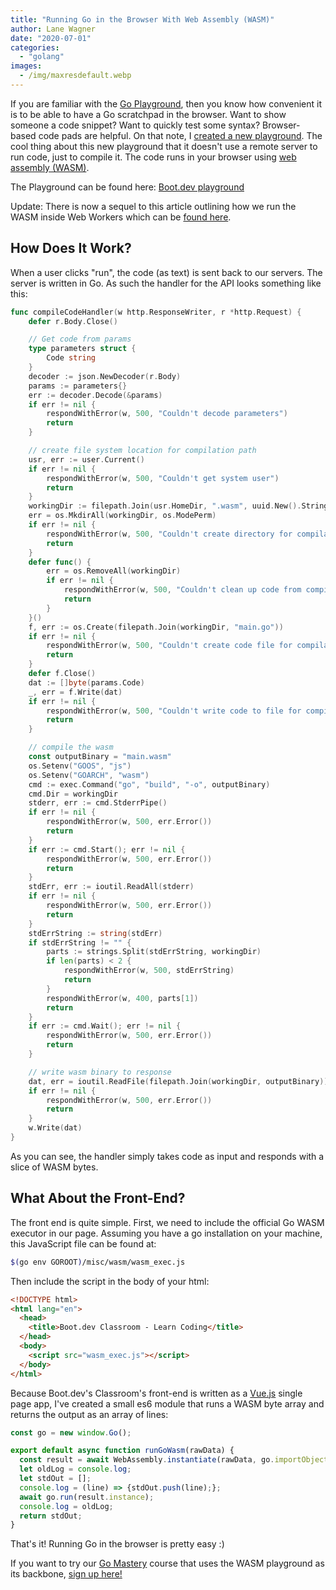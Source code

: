 ```yaml
---
title: "Running Go in the Browser With Web Assembly (WASM)"
author: Lane Wagner
date: "2020-07-01"
categories: 
  - "golang"
images:
  - /img/maxresdefault.webp
---
```


If you are familiar with the [Go Playground](https://play.golang.org/), then you know how convenient it is to be able to have a Go scratchpad in the browser. Want to show someone a code snippet? Want to quickly test some syntax? Browser-based code pads are helpful. On that note, I [created a new playground](https://boot.dev/playground/go). The cool thing about this new playground that it doesn't use a remote server to run code, just to compile it. The code runs in your browser using [web assembly (WASM)](https://webassembly.org/).

The Playground can be found here: [Boot.dev playground](https://boot.dev/playground/go)

Update: There is now a sequel to this article outlining how we run the WASM inside Web Workers which can be [found here](/golang/running-go-in-the-browser-wasm-web-workers/).

## How Does It Work?

When a user clicks "run", the code (as text) is sent back to our servers. The server is written in Go. As such the handler for the API looks something like this:

```go
func compileCodeHandler(w http.ResponseWriter, r *http.Request) {
	defer r.Body.Close()

	// Get code from params
	type parameters struct {
		Code string
	}
	decoder := json.NewDecoder(r.Body)
	params := parameters{}
	err := decoder.Decode(&params)
	if err != nil {
		respondWithError(w, 500, "Couldn't decode parameters")
		return
	}

	// create file system location for compilation path
	usr, err := user.Current()
	if err != nil {
		respondWithError(w, 500, "Couldn't get system user")
		return
	}
	workingDir := filepath.Join(usr.HomeDir, ".wasm", uuid.New().String())
	err = os.MkdirAll(workingDir, os.ModePerm)
	if err != nil {
		respondWithError(w, 500, "Couldn't create directory for compilation")
		return
	}
	defer func() {
		err = os.RemoveAll(workingDir)
		if err != nil {
			respondWithError(w, 500, "Couldn't clean up code from compilation")
			return
		}
	}()
	f, err := os.Create(filepath.Join(workingDir, "main.go"))
	if err != nil {
		respondWithError(w, 500, "Couldn't create code file for compilation")
		return
	}
	defer f.Close()
	dat := []byte(params.Code)
	_, err = f.Write(dat)
	if err != nil {
		respondWithError(w, 500, "Couldn't write code to file for compilation")
		return
	}

	// compile the wasm
	const outputBinary = "main.wasm"
	os.Setenv("GOOS", "js")
	os.Setenv("GOARCH", "wasm")
	cmd := exec.Command("go", "build", "-o", outputBinary)
	cmd.Dir = workingDir
	stderr, err := cmd.StderrPipe()
	if err != nil {
		respondWithError(w, 500, err.Error())
		return
	}
	if err := cmd.Start(); err != nil {
		respondWithError(w, 500, err.Error())
		return
	}
	stdErr, err := ioutil.ReadAll(stderr)
	if err != nil {
		respondWithError(w, 500, err.Error())
		return
	}
	stdErrString := string(stdErr)
	if stdErrString != "" {
		parts := strings.Split(stdErrString, workingDir)
		if len(parts) < 2 {
			respondWithError(w, 500, stdErrString)
			return
		}
		respondWithError(w, 400, parts[1])
		return
	}
	if err := cmd.Wait(); err != nil {
		respondWithError(w, 500, err.Error())
		return
	}

	// write wasm binary to response
	dat, err = ioutil.ReadFile(filepath.Join(workingDir, outputBinary))
	if err != nil {
		respondWithError(w, 500, err.Error())
		return
	}
	w.Write(dat)
}
```

As you can see, the handler simply takes code as input and responds with a slice of WASM bytes.

## What About the Front-End?

The front end is quite simple. First, we need to include the official Go WASM executor in our page. Assuming you have a go installation on your machine, this JavaScript file can be found at:

```bash
$(go env GOROOT)/misc/wasm/wasm_exec.js
```

Then include the script in the body of your html:

```html
<!DOCTYPE html>
<html lang="en">
  <head>
    <title>Boot.dev Classroom - Learn Coding</title>
  </head>
  <body>
    <script src="wasm_exec.js"></script>
  </body>
</html>
```

Because Boot.dev's Classroom's front-end is written as a [Vue.js](https://vuejs.org/) single page app, I've created a small es6 module that runs a WASM byte array and returns the output as an array of lines:

```js
const go = new window.Go();

export default async function runGoWasm(rawData) {
  const result = await WebAssembly.instantiate(rawData, go.importObject);
  let oldLog = console.log;
  let stdOut = [];
  console.log = (line) => {stdOut.push(line);};
  await go.run(result.instance);
  console.log = oldLog;
  return stdOut;
}
```

That's it! Running Go in the browser is pretty easy :)

If you want to try our [Go Mastery](https://boot.dev/go-mastery/) course that uses the WASM playground as its backbone, [sign up here!](https://boot.dev/)
